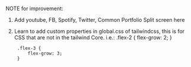 NOTE for improvement:
1. Add youtube, FB, Spotify, Twitter, Common Portfolio Split screen here
2. Learn to add custom properties in global.css of tailwindcss, this is for CSS that are not in the tailwind Core.
    i.e.: 
        .flex-2 {
            flex-grow: 2;
        }

        .flex-3 {
            flex-grow: 3;
        }
